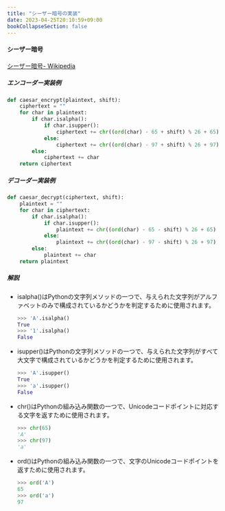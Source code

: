 ```yaml
---
title: "シーザー暗号の実装"
date: 2023-04-25T20:10:59+09:00
bookCollapseSection: false
---
```


#### シーザー暗号

[シーザー暗号- Wikipedia](https://ja.wikipedia.org/wiki/%E3%82%B7%E3%83%BC%E3%82%B6%E3%83%BC%E6%9A%97%E5%8F%B7)

##### エンコーダー実装例

```python
def caesar_encrypt(plaintext, shift):
    ciphertext = ""
    for char in plaintext:
        if char.isalpha():
            if char.isupper():
                ciphertext += chr((ord(char) - 65 + shift) % 26 + 65)
            else:
                ciphertext += chr((ord(char) - 97 + shift) % 26 + 97)
        else:
            ciphertext += char
    return ciphertext
```

##### デコーダー実装例

```python
def caesar_decrypt(ciphertext, shift):
    plaintext = ""
    for char in ciphertext:
        if char.isalpha():
            if char.isupper():
                plaintext += chr((ord(char) - 65 - shift) % 26 + 65)
            else:
                plaintext += chr((ord(char) - 97 - shift) % 26 + 97)
        else:
            plaintext += char
    return plaintext
```

##### 解説

- isalpha()はPythonの文字列メソッドの一つで、与えられた文字列がアルファベットのみで構成されているかどうかを判定するために使用されます。
    ```python
    >>> 'A'.isalpha()
    True
    >>> '1'.isalpha()
    False
    ```

- isupper()はPythonの文字列メソッドの一つで、与えられた文字列がすべて大文字で構成されているかどうかを判定するために使用されます。
    ```python
    >>> 'A'.isupper()
    True
    >>> 'a'.isupper()
    False
    ```

- chr()はPythonの組み込み関数の一つで、Unicodeコードポイントに対応する文字を返すために使用されます。
    ```python
    >>> chr(65)
    'A'
    >>> chr(97)
    'a'
    ```

- ord()はPythonの組み込み関数の一つで、文字のUnicodeコードポイントを返すために使用されます。
    ```python
    >>> ord('A')
    65
    >>> ord('a')
    97
    ```

